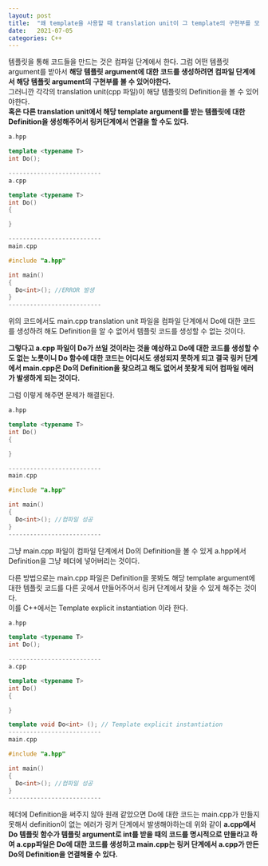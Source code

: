 ```yaml
---
layout: post
title:  "왜 template을 사용할 때 translation unit이 그 template의 구현부를 모두 알아야할까? ( 그 이유에 대한 구체적인 원리 설명 )"
date:   2021-07-05
categories: C++
---
```


템플릿을 통해 코드들을 만드는 것은 컴파일 단계에서 한다. 그럼 어떤 템플릿 argument를 받아서 **해당 템플릿 argument에 대한 코드를 생성하려면 컴파일 단계에서 해당 템플릿 argument의 구현부를 볼 수 있어야한다.**           
그러니깐 각각의 translation unit(cpp 파일)이 해당 템플릿의 Definition을 볼 수 있어야한다.         
**혹은 다른 translation unit에서 해당 template argument를 받는 템플릿에 대한 Definition을 생성해주어서 링커단계에서 연결을 할 수도 있다.**                    


```c++
a.hpp

template <typename T>
int Do();

--------------------------
a.cpp

template <typename T>
int Do()
{

}

--------------------------
main.cpp

#include "a.hpp"

int main()
{
  Do<int>(); //ERROR 발생
}
--------------------------
```

위의 코드에서도 main.cpp translation unit 파일을 컴파일 단계에서 Do<int>에 대한 코드를 생성하려 해도 Definition을 알 수 없어서 템플릿 코드를 생성할 수 없는 것이다.              

**그렇다고 a.cpp 파일이 Do<int>가 쓰일 것이라는 것을 예상하고 Do<int>에 대한 코드를 생성할 수도 없는 노릇이니 Do<int> 함수에 대한 코드는 어디서도 생성되지 못하게 되고 결국 링커 단계에서 main.cpp은 Do<int>의 Definition을 찾으려고 해도 없어서 못찾게 되어 컴파일 에러가 발생하게 되는 것이다.**              

그럼 이렇게 해주면 문제가 해결된다.           
```c++
a.hpp

template <typename T>
int Do()
{

}

--------------------------
main.cpp

#include "a.hpp"

int main()
{
  Do<int>(); //컴파일 성공
}
--------------------------
```

그냥 main.cpp 파일이 컴파일 단계에서 Do의 Definition을 볼 수 있게 a.hpp에서 Definition을 그냥 헤더에 넣어버리는 것이다.         

다른 방법으로는 main.cpp 파일은 Definition을 못봐도 해당 template argument에 대한 템플릿 코드를 다른 곳에서 만들어주어서 링커 단계에서 찾을 수 있게 해주는 것이다.          
이를 C++에서는 Template explicit instantiation 이라 한다.          
```c++
a.hpp

template <typename T>
int Do();

--------------------------
a.cpp

template <typename T>
int Do()
{

}

template void Do<int> (); // Template explicit instantiation
--------------------------
main.cpp

#include "a.hpp"

int main()
{
  Do<int>(); //컴파일 성공
}
--------------------------
```

헤더에 Definition을 써주지 않아 원래 같았으면 Do<int>에 대한 코드는 main.cpp가 만들지 못해서 definition이 없는 에러가 링커 단계에서 발생해야하는데 위와 같이 **a.cpp에서 Do 템플릿 함수가 템플릿 argument로 int를 받을 때의 코드를 명시적으로 만들라고 하여 a.cpp파일은 Do<int>에 대한 코드를 생성하고 main.cpp는 링커 단계에서 a.cpp가 만든 Do<int>의 Definition을 연결해줄 수 있다.**                     